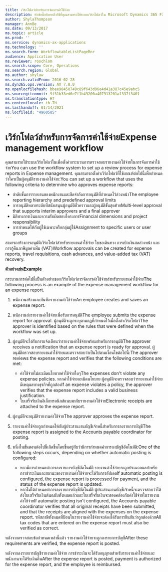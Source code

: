 ```yaml
---
title: เวิร์กโฟลว์สำหรับการจัดการค่าใช้จ่าย
description: หัวข้อนี้อธิบายถึงวิธีที่คุณสามารถใช้ระบบเวิร์กโฟลว์ใน Microsoft Dynamics 365 Finance เพื่อตั้งค่ากระบวนการตรวจสอบรายงานค่าใช้จ่ายในการจัดการค่าใช้จ่าย
author: ShylaThompson
manager: AnnBe
ms.date: 09/13/2017
ms.topic: article
ms.prod: ''
ms.service: dynamics-ax-applications
ms.technology: ''
ms.search.form: WorkflowtableListPageRnr
audience: Application User
ms.reviewer: roschlom
ms.search.scope: Core, Operations
ms.search.region: Global
ms.author: shylaw
ms.search.validFrom: 2016-02-28
ms.dyn365.ops.version: AX 7.0.0
ms.openlocfilehash: bbee90450749c89f643d96e4d41a387c45e9abc5
ms.sourcegitcommit: 9f31b33ed6e7f1b49200a407913201a1337f3401
ms.translationtype: HT
ms.contentlocale: th-TH
ms.lasthandoff: 01/14/2021
ms.locfileid: "4960585"
---
```

# <a name="expense-management-workflow"></a><span data-ttu-id="09f64-103">เวิร์กโฟลว์สำหรับการจัดการค่าใช้จ่าย</span><span class="sxs-lookup"><span data-stu-id="09f64-103">Expense management workflow</span></span>

<span data-ttu-id="09f64-104">คุณสามารถใช้ระบบเวิร์กโฟลว์ในเพื่อตั้งค่ากระบวนการตรวจสอบรายงานค่าใช้จ่ายในการจัดการค่าใช้จ่าย</span><span class="sxs-lookup"><span data-stu-id="09f64-104">You can use the workflow system to set up a review process for expense reports in Expense management.</span></span> <span data-ttu-id="09f64-105">คุณสามารถตั้งค่าเวิร์กโฟลว์ที่ใช้เกณฑ์ต่อไปนี้เพื่อกำหนดว่าใครเป็นผู้อนุมัติรายงานค่าใช้จ่าย:</span><span class="sxs-lookup"><span data-stu-id="09f64-105">You can set up a workflow that uses the following criteria to determine who approves expense reports:</span></span>

- <span data-ttu-id="09f64-106">ลำดับชั้นการรายงานของพนักงานและขีดจำกัดการอนุมัติที่กำหนดไว้ล่วงหน้า</span><span class="sxs-lookup"><span data-stu-id="09f64-106">The employee reporting hierarchy and predefined approval limits</span></span>
- <span data-ttu-id="09f64-107">การอนุมัติหลายระดับที่สนับสนุนผู้อนุมัติชั่วคราวและผู้อนุมัติขั้นสุดท้าย</span><span class="sxs-lookup"><span data-stu-id="09f64-107">Multi-level approval that supports interim approvers and a final approver</span></span>
- <span data-ttu-id="09f64-108">มิติทางการเงินและความรับผิดชอบโครงการ</span><span class="sxs-lookup"><span data-stu-id="09f64-108">Financial dimensions and project responsibility</span></span>
- <span data-ttu-id="09f64-109">การกำหนดให้กับผู้ใช้เฉพาะหรือกลุ่มผู้ใช้</span><span class="sxs-lookup"><span data-stu-id="09f64-109">Assignment to specific users or user groups</span></span>

<span data-ttu-id="09f64-110">สามารถสร้างการอนุมัติเวิร์กโฟลว์สำหรับรายงานค่าใช้จ่าย ใบขอเดินทาง การเบิกเงินสดล่วงหน้า และการกู้คืนภาษีมูลค่าเพิ่ม (VAT)</span><span class="sxs-lookup"><span data-stu-id="09f64-110">Workflow approvals can be created for expense reports, travel requisitions, cash advances, and value-added tax (VAT) recovery.</span></span>

<span data-ttu-id="09f64-111">**ตัวอย่างเช่น**</span><span class="sxs-lookup"><span data-stu-id="09f64-111">**Example**</span></span>

<span data-ttu-id="09f64-112">กระบวนการต่อไปนี้เป็นตัวอย่างของเวิร์กโฟลว์การจัดการค่าใช้จ่ายสำหรับรายงานค่าใช้จ่าย</span><span class="sxs-lookup"><span data-stu-id="09f64-112">The following process is an example of the expense management workflow for an expense report.</span></span>

1. <span data-ttu-id="09f64-113">พนักงานสร้างและบันทึกรายงานค่าใช้จ่าย</span><span class="sxs-lookup"><span data-stu-id="09f64-113">An employee creates and saves an expense report.</span></span>
2. <span data-ttu-id="09f64-114">พนักงานส่งรายงานค่าใช้จ่ายเพื่อรับการอนุมัติ</span><span class="sxs-lookup"><span data-stu-id="09f64-114">The employee submits the expense report for approval.</span></span> <span data-ttu-id="09f64-115">ผู้อนุมัติจะถูกระบุตามกฎที่กำหนดไว้เมื่อตั้งค่าเวิร์กโฟลว์</span><span class="sxs-lookup"><span data-stu-id="09f64-115">The approver is identified based on the rules that were defined when the workflow was set up.</span></span>
3. <span data-ttu-id="09f64-116">ผู้อนุมัติจะได้รับการแจ้งเตือนว่ารายงานค่าใช้จ่ายพร้อมสำหรับการอนุมัติ</span><span class="sxs-lookup"><span data-stu-id="09f64-116">The approver receives a notification that an expense report is ready for approval.</span></span> <span data-ttu-id="09f64-117">ผู้อนุมัติตรวจสอบรายงานค่าใช้จ่ายและตรวจสอบว่าเป็นไปตามเงื่อนไขต่อไปนี้:</span><span class="sxs-lookup"><span data-stu-id="09f64-117">The approver reviews the expense report and verifies that the following conditions are met:</span></span>

    - <span data-ttu-id="09f64-118">ค่าใช้จ่ายไม่ละเมิดนโยบายค่าใช้จ่ายใดๆ</span><span class="sxs-lookup"><span data-stu-id="09f64-118">The expenses don't violate any expense policies.</span></span> <span data-ttu-id="09f64-119">หากค่าใช้จ่ายละเมิดนโยบาย ผู้อนุมัติจะตรวจสอบว่ารายงานค่าใช้จ่ายมีเหตุผลทางธุรกิจที่ถูกต้อง</span><span class="sxs-lookup"><span data-stu-id="09f64-119">If an expense violates a policy, the approver verifies that the expense report includes a valid business justification.</span></span>
    - <span data-ttu-id="09f64-120">ใบเสร็จรับเงินอิเล็กทรอนิกส์แนบมากับรายงานค่าใช้จ่าย</span><span class="sxs-lookup"><span data-stu-id="09f64-120">Electronic receipts are attached to the expense report.</span></span>

4. <span data-ttu-id="09f64-121">ผู้อนุมัติจะอนุมัติรายงานค่าใช้จ่าย</span><span class="sxs-lookup"><span data-stu-id="09f64-121">The approver approves the expense report.</span></span>
5. <span data-ttu-id="09f64-122">รายงานค่าใช้จ่ายถูกกำหนดให้กับผู้ประสานงานบัญชีเจ้าหนี้สำหรับการลงรายการบัญชี</span><span class="sxs-lookup"><span data-stu-id="09f64-122">The expense report is assigned to the Accounts payable coordinator for posting.</span></span>
6. <span data-ttu-id="09f64-123">หนึ่งในขั้นตอนต่อไปนี้เกิดขึ้นโดยขึ้นอยู่กับว่ามีการกำหนดค่าการลงบัญชีอัตโนมัติ:</span><span class="sxs-lookup"><span data-stu-id="09f64-123">One of the following steps occurs, depending on whether automatic posting is configured:</span></span>

    - <span data-ttu-id="09f64-124">หากมีการกำหนดค่าการลงรายการบัญชีอัตโนมัติ รายงานค่าใช้จ่ายจะถูกประมวลผลสำหรับการชำระเงินและสถานะของรายงานค่าใช้จ่ายจะได้รับการอัปเดต</span><span class="sxs-lookup"><span data-stu-id="09f64-124">If automatic posting is configured, the expense report is processed for payment, and the status of the expense report is updated.</span></span>
    - <span data-ttu-id="09f64-125">หากไม่ได้กำหนดค่าการลงรายการบัญชีอัตโนมัติ ผู้ประสานงานบัญชีเจ้าหนี้จะตรวจสอบว่าได้ส่งใบเสร็จรับเงินต้นฉบับทั้งหมดแล้วและใบเสร็จรับเงินจะสอดคล้องกับค่าใช้จ่ายในรายงานค่าใช้จ่าย</span><span class="sxs-lookup"><span data-stu-id="09f64-125">If automatic posting isn't configured, the Accounts payable coordinator verifies that all original receipts have been submitted, and that the receipts are aligned with the expenses on the expense report.</span></span> <span data-ttu-id="09f64-126">รหัสภาษีทั้งหมดที่ป้อนในรายงานค่าใช้จ่ายจะต้องได้รับการยืนยันว่าถูกต้องด้วย</span><span class="sxs-lookup"><span data-stu-id="09f64-126">All tax codes that are entered on the expense report must also be verified as correct.</span></span>

<span data-ttu-id="09f64-127">หลังจากตรวจสอบข้อกำหนดเหล่านี้แล้ว รายงานค่าใช้จ่ายจะถูกลงรายการบัญชี</span><span class="sxs-lookup"><span data-stu-id="09f64-127">After these requirements are verified, the expense report is posted.</span></span>

<span data-ttu-id="09f64-128">หลังจากลงรายการบัญชีรายงานค่าใช้จ่าย การชำระเงินจะได้รับอนุญาตสำหรับรายงานค่าใช้จ่ายและพนักงานจะได้รับเงินคืน</span><span class="sxs-lookup"><span data-stu-id="09f64-128">After the expense report is posted, payment is authorized for the expense report, and the employee is reimbursed.</span></span>

